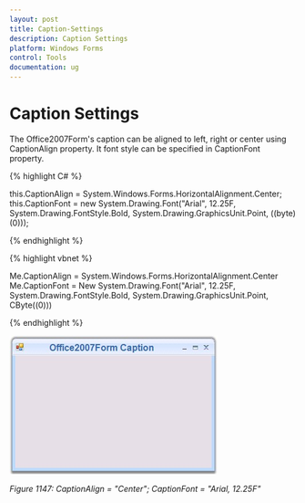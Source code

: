```yaml
---
layout: post
title: Caption-Settings
description: Caption Settings
platform: Windows Forms
control: Tools 
documentation: ug
---
```


# Caption Settings

The Office2007Form's caption can be aligned to left, right or center using CaptionAlign property. It font style can be specified in CaptionFont property.

{% highlight C# %}

this.CaptionAlign = System.Windows.Forms.HorizontalAlignment.Center;
this.CaptionFont = new System.Drawing.Font("Arial", 12.25F, System.Drawing.FontStyle.Bold, System.Drawing.GraphicsUnit.Point, ((byte)(0)));

{% endhighlight %}

{% highlight vbnet %}
 
Me.CaptionAlign = System.Windows.Forms.HorizontalAlignment.Center
Me.CaptionFont = New System.Drawing.Font("Arial", 12.25F, System.Drawing.FontStyle.Bold, System.Drawing.GraphicsUnit.Point, CByte((0)))

{% endhighlight %}

![](Office_images/office_img7.png)

_Figure 1147: CaptionAlign = "Center"; CaptionFont = "Arial, 12.25F"_
